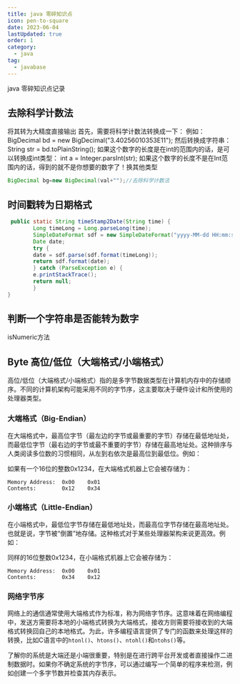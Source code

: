 ```yaml
---
title: java 零碎知识点
icon: pen-to-square
date: 2023-06-04
lastUpdated: true
order: 1
category:
  - java
tag:
  - javabase
---
```


java 零碎知识点记录

<!-- more -->

## 去除科学计数法
将其转为大精度直接输出
首先，需要将科学计数法转换成一下：
例如：
BigDecimal bd = new BigDecimal("3.40256010353E11");
然后转换成字符串：
String str = bd.toPlainString();
如果这个数字的长度是在int的范围内的话，是可以转换成int类型：
int a = Integer.parsInt(str);
如果这个数字的长度不是在Int范围内的话，得到的就不是你想要的数字了！换其他类型

```java
BigDecimal bg=new BigDecimal(val+"");//去除科学计数法
```

## 时间戳转为日期格式

```java
 public static String timeStamp2Date(String time) {
        Long timeLong = Long.parseLong(time);
        SimpleDateFormat sdf = new SimpleDateFormat("yyyy-MM-dd HH:mm:ss");//要转换的时间格式
        Date date;
        try {
        date = sdf.parse(sdf.format(timeLong));
        return sdf.format(date);
        } catch (ParseException e) {
        e.printStackTrace();
        return null;
        }
}
```



## 判断一个字符串是否能转为数字
isNumeric方法

## Byte 高位/低位（大端格式/小端格式）
高位/低位（大端格式/小端格式）指的是多字节数据类型在计算机内存中的存储顺序。不同的计算机架构可能采用不同的字节序，这主要取决于硬件设计和所使用的处理器类型。

### 大端格式（Big-Endian）

在大端格式中，最高位字节（最左边的字节或最重要的字节）存储在最低地址处，而最低位字节（最右边的字节或最不重要的字节）存储在最高地址处。这种排序与人类阅读多位数的习惯相同，从左到右依次是最高位到最低位。例如：

如果有一个16位的整数0x1234，在大端格式机器上它会被存储为：
```
Memory Address:  0x00    0x01
Contents:        0x12    0x34
```

### 小端格式（Little-Endian）

在小端格式中，最低位字节存储在最低地址处，而最高位字节存储在最高地址处。也就是说，字节被“倒置”地存储。这种格式对于某些处理器架构来说更高效。例如：

同样的16位整数0x1234，在小端格式机器上它会被存储为：
```
Memory Address:  0x00    0x01
Contents:        0x34    0x12
```

### 网络字节序

网络上的通信通常使用大端格式作为标准，称为网络字节序。这意味着在网络编程中，发送方需要将本地的小端格式转换为大端格式，接收方则需要将接收到的大端格式转换回自己的本地格式。为此，许多编程语言提供了专门的函数来处理这样的转换，比如C语言中的`htonl()`、`htons()`、`ntohl()`和`ntohs()`等。

了解你的系统是大端还是小端很重要，特别是在进行跨平台开发或者直接操作二进制数据时。如果你不确定系统的字节序，可以通过编写一个简单的程序来检测，例如创建一个多字节数并检查其内存表示。

